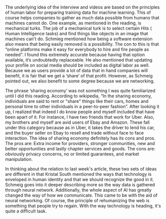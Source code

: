 The underlying idea of the interview and videos are based on the principles of human labor for preparing training data for machine learning. This of course helps companies to gather as much data possible from humans that machines cannot do. One example, as mentioned in the reading, is mechanical turks. The job of a mechanical turk is to select certain Hits ( Human Intelligence tasks) and find things like objects in an image that machines can't do. Schmieg mentioned how being a software extension also means that being easily removed is a possibility. The con to this is that “online platforms make it easy for everybody to hire and fire people as needed”. I found this extremely accurate because having that option available, it’s undoubtedly replaceable. He also mentioned that updating your profile on social media should be included as digital labor as well. Because we as users provide a lot of data that in hand companies will benefit, it is fair that we get a ‘share’ of that profit. However, as Schmeig pointed out, we also benefit to some degree because we are networking. 
		
The phrase  ‘sharing economy’ was not something I was quite familiarized until I did this reading. According to wikipedia, “In the sharing economy, individuals are said to rent or "share" things like their cars, homes and personal time to other individuals in a peer-to-peer fashion”. After looking it up, I realized that indeed I do know people and myself included that have been apart of it. For instance, I have two friends that work for Uber. Also, my brothers and myself are avid users of Ebay and Amazon. These  fall under this category because as in Uber, it takes the driver to lend his car, and the buyer seller on Ebay to resell and trade without face to face interaction. The idea of sharing economy definitely has its cons and pros. The pros are: Extra income for providers, stronger communities, new and better opportunities and lastly chapter services and goods. The cons are: obviously privacy concerns, no or limited guarantees, and market manipulation. 

In thinking about the relation to last week's article, these two sets of ideas are different in that Kristal South mentioned the ways that technology is enveloped in human identity and that we should recognize the good in it. Schmeig goes into it deeper describing more so the way data is gathered through neural network. Additionally, the whole aspect of AI has greatly changed the way of how we communicate. This came to be with the aid of neural networking. Of course, the principle of rehumanizing the web is something that people try to regain. With the way technology is heading, it's quite a difficult task. 



	

